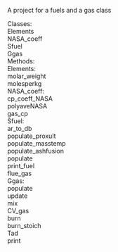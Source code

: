 A project for a fuels and a gas class

Classes:<br/>
	Elements<br/>
	NASA_coeff<br/>
	Sfuel<br/>
	Ggas<br/>
Methods:<br/>
	Elements:<br/>
		molar_weight<br/>
		molesperkg<br/>
	NASA_coeff:<br/>
		cp_coeff_NASA<br/>
		polyaveNASA<br/>
		gas_cp<br/>
	Sfuel:<br/>
		ar_to_db<br/>
		populate_proxult<br/>
		populate_masstemp<br/>
		populate_ashfusion<br/>
		populate<br/>
		print_fuel<br/>
		flue_gas<br/>
	Ggas:<br/>
		populate<br/>
		update<br/>
		mix<br/>
		CV_gas<br/>
		burn<br/>
		burn_stoich<br/>
		Tad<br/>
		print<br/>
